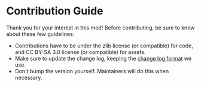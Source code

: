 # Contribution Guide

Thank you for your interest in this mod! Before contributing, be sure to know
about these few guidelines:

- Contributions have to be under the zlib license (or compatible) for code,
  and CC BY-SA 3.0 license (or compatible) for assets.
- Make sure to update the change log, keeping the
  [change log format](http://keepachangelog.com/) we use.
- Don't bump the version yourself. Maintainers will do this when necessary.
